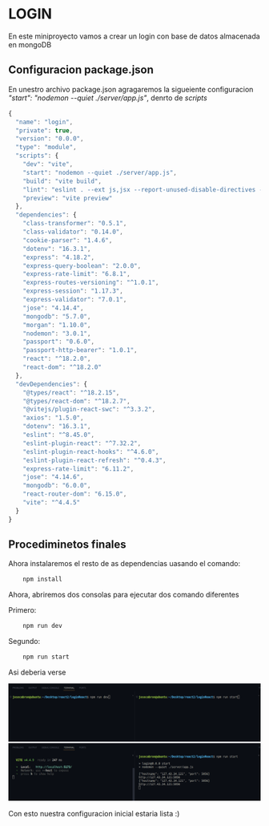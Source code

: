 # LOGIN

En este miniproyecto vamos a crear un login con base de datos almacenada en mongoDB


## Configuracion package.json

En  unestro archivo package.json agragaremos la sigueiente configuracion *"start": "nodemon --quiet ./server/app.js"*, denrto de *scripts*

```js
{
  "name": "login",
  "private": true,
  "version": "0.0.0",
  "type": "module",
  "scripts": {
    "dev": "vite",
    "start": "nodemon --quiet ./server/app.js",
    "build": "vite build",
    "lint": "eslint . --ext js,jsx --report-unused-disable-directives --max-warnings 0",
    "preview": "vite preview"
  },
  "dependencies": {
    "class-transformer": "0.5.1",
    "class-validator": "0.14.0",
    "cookie-parser": "1.4.6",
    "dotenv": "16.3.1",
    "express": "4.18.2",
    "express-query-boolean": "2.0.0",
    "express-rate-limit": "6.8.1",
    "express-routes-versioning": "^1.0.1",
    "express-session": "1.17.3",
    "express-validator": "7.0.1",
    "jose": "4.14.4",
    "mongodb": "5.7.0",
    "morgan": "1.10.0",
    "nodemon": "3.0.1",
    "passport": "0.6.0",
    "passport-http-bearer": "1.0.1",
    "react": "^18.2.0",
    "react-dom": "^18.2.0"
  },
  "devDependencies": {
    "@types/react": "^18.2.15",
    "@types/react-dom": "^18.2.7",
    "@vitejs/plugin-react-swc": "^3.3.2",
    "axios": "1.5.0",
    "dotenv": "16.3.1",
    "eslint": "^8.45.0",
    "eslint-plugin-react": "^7.32.2",
    "eslint-plugin-react-hooks": "^4.6.0",
    "eslint-plugin-react-refresh": "^0.4.3",
    "express-rate-limit": "6.11.2",
    "jose": "4.14.6",
    "mongodb": "6.0.0",
    "react-router-dom": "6.15.0",
    "vite": "^4.4.5"
  }
}

```

## Procediminetos finales

Ahora instalaremos el resto de as dependencias uasando el comando:

```js
    npm install
```


Ahora, abriremos dos consolas para ejecutar dos comando diferentes

Primero:

```js
    npm run dev
```

Segundo:

```js
    npm run start
```

Asi deberia verse

<img src="./img/Screenshot from 2023-09-14 08-47-38.png">
<img src="./img/Screenshot from 2023-09-14 08-47-52.png">


Con esto nuestra configuracion inicial estaria lista :)